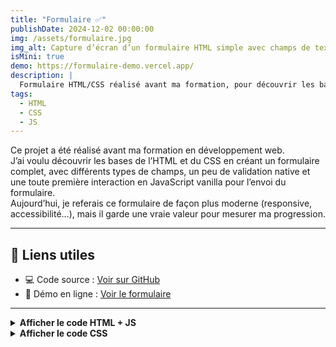 ```yaml
---
title: "Formulaire ✅"
publishDate: 2024-12-02 00:00:00
img: /assets/formulaire.jpg
img_alt: Capture d’écran d’un formulaire HTML simple avec champs de texte, bouton radio, case à cocher et menu déroulant, sur fond blanc.
isMini: true
demo: https://formulaire-demo.vercel.app/
description: |
  Formulaire HTML/CSS réalisé avant ma formation, pour découvrir les bases du développement web.
tags:
  - HTML
  - CSS
  - JS
---
```


Ce projet a été réalisé avant ma formation en développement web.  
J’ai voulu découvrir les bases de l’HTML et du CSS en créant un formulaire complet, avec différents types de champs, un peu de validation native et une toute première interaction en JavaScript vanilla pour l’envoi du formulaire.  
Aujourd’hui, je referais ce formulaire de façon plus moderne (responsive, accessibilité…), mais il garde une vraie valeur pour mesurer ma progression.

---

## 🔗 Liens utiles

- 💻 Code source : [Voir sur GitHub](https://github.com/vincent-devFullStack/formulaire-demo.git)
- 🚀 Démo en ligne : [Voir le formulaire](https://formulaire-demo.vercel.app/)

---

<details>
  <summary><b>Afficher le code HTML + JS</b></summary>

```html
<!DOCTYPE html>
<html lang="fr">
  <head>
    <meta charset="UTF-8" />
    <meta name="viewport" content="width=device-width, initial-scale=1.0" />
    <title>Formulaire de démonstration</title>
    <link rel="stylesheet" href="styles.css" />
  </head>
  <body>
    <h1>Formulaire de démonstration</h1>
    <form
      action="traitement.php"
      method="post"
      onsubmit="return showConfirmation()"
    >
      <!-- Champ de texte -->
      <label for="nom">Nom :</label>
      <input
        type="text"
        id="nom"
        name="nom"
        required
        pattern="[A-Za-zÀ-ÿ ]+"
        title="Veuillez entrer uniquement des lettres."
      /><br /><br />

      <!-- Champ de texte -->
      <label for="prenom">Prénom :</label>
      <input
        type="text"
        id="prenom"
        name="prenom"
        required
        pattern="[A-Za-zÀ-ÿ ]+"
        title="Veuillez entrer uniquement des lettres."
      />
      <br /><br />

      <!-- Champ de courriel -->
      <label for="email">E-mail :</label>
      <input type="email" id="email" name="email" required /><br /><br />

      <!-- Case à cocher -->
      <label for="newsletter">
        Inscription à la newsletter :
        <input type="checkbox" name="newsletter" id="newsletter" /> </label
      ><br /><br />

      <!-- Boutons radio -->
      <label>Sélectionnez votre sexe :</label><br />
      <input type="radio" id="homme" name="sexe" value="homme" />
      <label for="homme">Homme</label><br />
      <input type="radio" id="femme" name="sexe" value="femme" />
      <label for="femme">Femme</label><br />
      <input type="radio" id="autre" name="sexe" value="autre" checked />
      <label for="autre">Autre</label><br /><br />

      <!-- Menu déroulant -->
      <label for="pays">Pays :</label>
      <select name="pays" id="pays" required>
        <option value="" disabled selected>Selectionnez un pays</option>
        <option value="france">France</option>
        <option value="belgique">Belgique</option>
        <option value="canada">Canada</option>
        <option value="suisse">Suisse</option></select
      ><br /><br />

      <!-- Champ de texte multiligne -->
      <label for="commentaires">Commentaires :</label><br />
      <textarea
        name="commentaires"
        id="commentaires"
        rows="3"
        cols="40"
      ></textarea
      ><br /><br />

      <!-- Bouton de soumission -->
      <input type="submit" value="Soumettre" />
    </form>
    <script>
      function showConfirmation() {
        alert("Votre formulaire a bien été soumis !");
      }
    </script>
  </body>
</html>
```

</details>

<details>
  <summary><b>Afficher le code CSS</b></summary>

```css
h1 {
  text-align: center;
}

textarea {
  resize: none;
}

form {
  display: flex;
  flex-direction: column;
  align-items: center;
}
```
